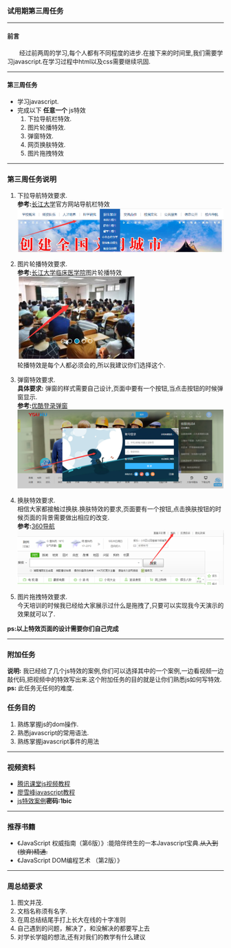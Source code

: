 ### 试用期第三周任务<hr>
#### 前言
&emsp;&emsp;经过前两周的学习,每个人都有不同程度的进步.在接下来的时间里,我们需要学习javascript.在学习过程中html以及css需要继续巩固.<hr>

#### 第三周任务
- 学习javascript.
- 完成以下 **任意一个** js特效<br>
    1. 下拉导航栏特效.
    2. 图片轮播特效.
    3. 弹窗特效.
    4. 网页换肤特效.
    5. 图片拖拽特效
<hr>

### 第三周任务说明
1. 下拉导航特效要求.<br>
**参考:**[长江大学](http://www.yangtzeu.edu.cn/)官方网站导航栏特效
![图片](images/1.png)

2. 图片轮播特效要求.<br>
**参考:**[长江大学临床医学院](http://yxb.yangtzeu.edu.cn/medical/yxrzztw/)图片轮播特效
![图片](images/2.png)<br>
轮播特效是每个人都必须会的,所以我建议你们选择这个.

3. 弹窗特效要求.<br>
**具体要求:** 弹窗的样式需要自己设计,页面中要有一个按钮,当点击按钮的时候弹窗显示.<br>
**参考:**[优酷登录弹窗](http://www.youku.com/)
![图片](images/3.png)

4. 换肤特效要求.<br>
相信大家都接触过换肤.换肤特效的要求,页面要有一个按钮,点击换肤按钮的时候页面的背景需要做出相应的改变.<br>
**参考:**[360导航](https://hao.360.cn/)
![图片](images/4.png)

5. 图片拖拽特效要求.<br>
今天培训的时候我已经给大家展示过什么是拖拽了,只要可以实现我今天演示的效果就可以了.<br>

**ps:以上特效页面的设计需要你们自己完成**<br><hr>

### 附加任务
**说明:** 我已经给了几个js特效的案例,你们可以选择其中的一个案例,一边看视频一边敲代码,把视频中的特效写出来.这个附加任务的目的就是让你们熟悉js如何写特效. **ps:** 此任务无任何的难度.

### 任务目的
1. 熟练掌握js的dom操作.
2. 熟悉javascript的常用语法.
3. 熟练掌握javascript事件的用法
<hr>

### 视频资料
- [腾讯课堂js视频教程](https://ke.qq.com/course/231577)
- [廖雪峰javascript教程](https://www.liaoxuefeng.com/wiki/001434446689867b27157e896e74d51a89c25cc8b43bdb3000)
- [js特效案例](https://pan.baidu.com/s/13peQeGmwlzXnDD7D6xDeSw)**密码:1bic**
<hr>

### 推荐书籍
- 《JavaScript 权威指南（第6版）》:能陪伴终生的一本Javascript宝典.~~从入到(放弃)精通.~~
- 《JavaScript DOM编程艺术 （第2版）》
<hr>

### 周总结要求
1. 图文并茂.
2. 文档名称须有名字.
3. 在周总结结尾手打上长大在线的十字准则
4. 自己遇到的问题，解决了，和没解决的都要写上去
5. 对学长学姐的想法,还有对我们的教学有什么建议

